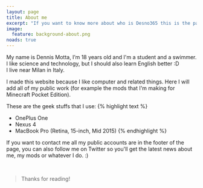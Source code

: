 ```yaml
---
layout: page
title: About me
excerpt: "If you want to know more about who is Desno365 this is the page you are looking for"
image:
  feature: background-about.png
noads: true
---
```


My name is Dennis Motta, I’m 18 years old and I'm a student and a swimmer. I like science and technology, but I should also learn English better :D<br>
I live near Milan in Italy.

I made this website because I like computer and related things. Here I will add all of my public work (for example the mods that I'm making for Minecraft Pocket Edition).

These are the geek stuffs that I use:
{% highlight text %}
- OnePlus One
- Nexus 4
- MacBook Pro (Retina, 15-inch, Mid 2015)
{% endhighlight %}



If you want to contact me all my public accounts are in the footer of the page, you can also follow me on Twitter so you'll get the latest news about me, my mods or whatever I do. :)

<br>

> Thanks for reading!
